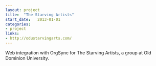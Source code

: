 ```yaml
---
layout: project
title:  "The Starving Artists"
start_date:   2013-01-01
categories: 
- project
links: 
- http://odustarvingarts.com/
---
```


Web integration with OrgSync for The Starving Artists, a group at Old Dominion University.